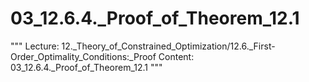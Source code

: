 # 03_12.6.4._Proof_of_Theorem_12.1

"""
Lecture: 12._Theory_of_Constrained_Optimization/12.6._First-Order_Optimality_Conditions:_Proof
Content: 03_12.6.4._Proof_of_Theorem_12.1
"""

